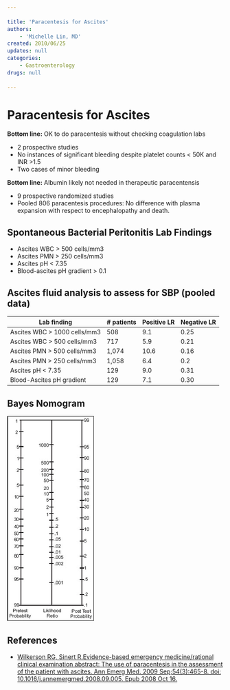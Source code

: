```yaml
---

title: 'Paracentesis for Ascites'
authors:
    - 'Michelle Lin, MD'
created: 2010/06/25
updates: null
categories:
    - Gastroenterology
drugs: null

---
```




# Paracentesis for Ascites

**Bottom line:** OK to do paracentesis without checking coagulation labs

-   2 prospective studies
-   No instances of significant bleeding despite platelet counts &lt; 50K and INR &gt;1.5
-   Two cases of minor bleeding

**Bottom line:** Albumin likely not needed in therapeutic paracentensis

-   9 prospective randomized studies
-   Pooled 806 paracentesis procedures: No difference with plasma expansion with respect to encephalopathy and death. 

## Spontaneous Bacterial Peritonitis Lab Findings

-   Ascites WBC &gt; 500 cells/mm3
-   Ascites PMN &gt; 250 cells/mm3
-   Ascites pH &lt; 7.35
-   Blood-ascites pH gradient &gt; 0.1 

## Ascites fluid analysis to assess for SBP (pooled data)

| **Lab finding**                 | **\# patients** | **Positive LR** | **Negative LR** |
|---------------------------------|-----------------|-----------------|-----------------|
| Ascites WBC &gt; 1000 cells/mm3 | 508             | 9.1             | 0.25            |
| Ascites WBC &gt; 500 cells/mm3  | 717             | 5.9             | 0.21            |
| Ascites PMN &gt; 500 cells/mm3  | 1,074           | 10.6            | 0.16            |
| Ascites PMN &gt; 250 cells/mm3  | 1,058           | 6.4             | 0.2             |
| Ascites pH &lt; 7.35            | 129             | 9.0             | 0.31            |
| Blood-Ascites pH gradient       | 129             | 7.1             | 0.30            |

## Bayes Nomogram

![](image-1.png)

## References

-   [Wilkerson RG, Sinert R.Evidence-based emergency medicine/rational clinical examination abstract: The use of paracentesis in the assessment of the patient with ascites. Ann Emerg Med. 2009 Sep;54(3):465-8. doi: 10.1016/j.annemergmed.2008.09.005. Epub 2008 Oct 16.](http://www.ncbi.nlm.nih.gov/pubmed/?term=18926597)
